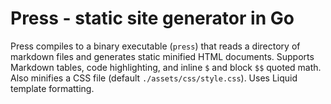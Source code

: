 # Press - static site generator in Go

Press compiles to a binary executable (`press`) that reads a directory of markdown files and generates static minified HTML documents. Supports Markdown tables, code highlighting, and inline `$` and block `$$` quoted math. Also minifies a CSS file (default `./assets/css/style.css`). Uses Liquid template formatting.